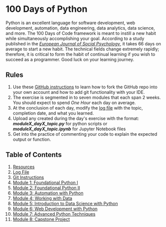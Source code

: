 
# 100 Days of Python



Python is an excellent language for software development, web development, automation, data engineering, data analytics, data science, and more. The 100 Days of Code framework is meant to instill a new habit while simultaneously accomplishing your goal. According to a study published in the [_European Journal of Social Psychology_](https://onlinelibrary.wiley.com/doi/abs/10.1002/ejsp.674), it takes 66 days on average to start a new habit. The technical fields change extremely rapidly; therefore, it is critical to form the habit of continual learning if you wish to succeed as a programmer. Good luck on your learning journey.

## Rules
1. Use these [GitHub instructions](../master/git.md) to learn how to fork the GitHub repo into your own account and how to add git functionality with your IDE.
2. The exercise is segmented in to seven modules that each span 2 weeks. You should expect to spend _One Hour_ each day on average.
3. At the conclusion of each day, modify the [log file](../master/log.md) with the topic, completion date, and what you learned.
4. Upload any created during the day's exercise with the format: **_moduleX\_dayX\_topic.py_** for python scripts or **_moduleX\_dayX\_topic.ipynb_** for Jupyter Notebook files
5. Get into the practice of commenting your code to explain the expected output or function.

## Table of Contents
1. [Resources](../master/resources.md)
2. [Log File](../master/log.md)
3. [Git Instructions](../master/git.md)
4. [Module 1: Foundational Python I](../master/Module1/README.md)
5. [Module 2: Foundational Python II](../master/Module2/README.md)
6. [Module 3: Automation with Python](../master/Module3/README.md)
7. [Module 4: Working with Data](../master/Module4/README.md)
8. [Module 5: Introduction to Data Science with Python](../master/Module5/README.md)
9. [Module 6: Web Development with Python](../master/Module6/README.md)
10. [Module 7: Advanced Python Techniques](../master/Module7/README.md)
11. [Module 8: Capstone Project](../master/Module8/README.md)
